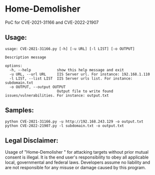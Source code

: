 # Home-Demolisher
PoC for CVE-2021-31166 and CVE-2022-21907


## Usage:
```
usage: CVE-2021-31166.py [-h] [-u URL] [-l LIST] [-o OUTPUT]

Description message

options:
  -h, --help            show this help message and exit
  -u URL, --url URL     IIS Server url. For instance: 192.168.1.110
  -l LIST, --list LIST  IIS Server urls list. For instance: subdomain.txt
  -o OUTPUT, --output OUTPUT
                        Output file to write found issues/vulnerabilities. For instance: output.txt
```

## Samples:
```
python CVE-2021-31166.py -u http://192.168.243.129 -o output.txt
python CVE-2022-21907.py -l subdomain.txt -o output.txt
```

## Legal Disclaimer: 

Usage of "Home-Demolisher
" for attacking targets without prior mutual consent is illegal. It is the end user's responsibility to obey all applicable local, governmental and federal laws. Developers assume no liability and are not responsible for any misuse or damage caused by this program.
